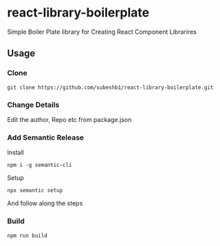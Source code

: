 # react-library-boilerplate

Simple Boiler Plate library for Creating React Component Librarires

## Usage

### Clone

    git clone https://github.com/subeshb1/react-library-boilerplate.git

### Change Details

Edit the author, Repo etc from package.json

### Add Semantic Release

Install

    npm i -g semantic-cli

Setup

    npx semantic setup

And follow along the steps

### Build

    npm run build
